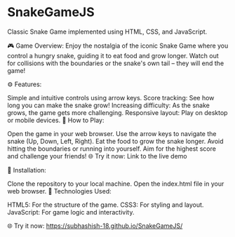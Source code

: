 # SnakeGameJS
Classic Snake Game implemented using HTML, CSS, and JavaScript.

🎮 Game Overview:
Enjoy the nostalgia of the iconic Snake Game where you control a hungry snake, guiding it to eat food and grow longer. Watch out for collisions with the boundaries or the snake's own tail – they will end the game!

⚙️ Features:

Simple and intuitive controls using arrow keys.
Score tracking: See how long you can make the snake grow!
Increasing difficulty: As the snake grows, the game gets more challenging.
Responsive layout: Play on desktop or mobile devices.
🚀 How to Play:

Open the game in your web browser.
Use the arrow keys to navigate the snake (Up, Down, Left, Right).
Eat the food to grow the snake longer.
Avoid hitting the boundaries or running into yourself.
Aim for the highest score and challenge your friends!
🌐 Try it now:
Link to the live demo

📁 Installation:

Clone the repository to your local machine.
Open the index.html file in your web browser.
🤖 Technologies Used:

HTML5: For the structure of the game.
CSS3: For styling and layout.
JavaScript: For game logic and interactivity.

🌐 Try it now:
https://subhashish-18.github.io/SnakeGameJS/
